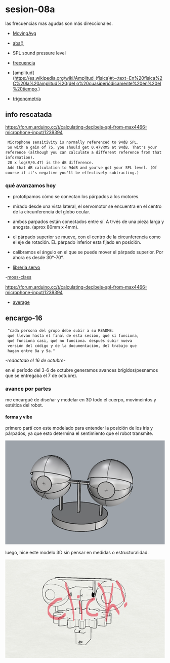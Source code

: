 # sesion-08a

las frecuencias mas agudas son más direccionales.


- [MovingAvg](https://docs.arduino.cc/libraries/movingavg)

- [abs()](https://docs.arduino.cc/language-reference/en/functions/math/abs)

- SPL sound pressure level

- [frecuencia](https://es.wikipedia.org/wiki/Frecuencia)
- [amplitud](https://es.wikipedia.org/wiki/Amplitud_(física)#:~:text=En%20física%2C%20la%20amplitud%20(del,o%20cuasiperiódicamente%20en%20el%20tiempo.)

- [trigonometría](https://es.wikipedia.org/wiki/Trigonometría)


## info rescatada

<https://forum.arduino.cc/t/calculating-decibels-spl-from-max4466-microphone-input/1239394>

     Microphone sensitivity is normally referenced to 94dB SPL.
     So with a gain of 75, you should get 0.47VRMS at 94dB. That's your reference (although you can calculate a different reference from that information).
     20 x log(V/0.47) is the dB difference.
     Add that dB calculation to 94dB and you've got your SPL level. (Of course if it's negative you'll be effectively subtracting.)

### qué avanzamos hoy

- prototipamos cómo se conectan los párpados a los motores. 

- mirado desde una vista lateral, el servomotor se encuentra en el centro de la circunferencia del globo ocular.

- ambos parpados están conectados entre sí. A trvés de una pieza larga y anogsta. (aprox 80mm x 4mm).

-  el párpado superior se mueve, con el centro de la circunferencia como el eje de rotación. EL párpado inferior esta fijado en posición.
- calibramos el ángulo en el que se puede mover el párpado superior. Por ahora es desde 30°-70°.

- [libreria servo](https://github.com/arduino-libraries/Servo/blob/master/docs/api.md#attach)

 -[moss-class](https://github.com/Mosswhosmoss/dis8645-2025-02-procesos/blob/main/03-Mosswhosmoss/sesion-08a/codigoRobotFriolento_0_2_1/SensorUltra.cpp)

 <https://forum.arduino.cc/t/calculating-decibels-spl-from-max4466-microphone-input/1239394>

 - [average](https://forum.arduino.cc/t/calculating-average-value/204225)

 ## encargo-16

     "cada persona del grupo debe subir a su README:
     qué llevan hasta el final de esta sesión, qué sí funciona,
     qué funciona casi, qué no funciona. después subir nueva 
     versión del código y de la documentación, del trabajo que
     hagan entre 8a y 9a."


-*redactado el 16 de octubre*-

en el período del 3-6 de octubre generamos avances brígidos(pesnamos que se entregaba el 7 de octubre).

### avance por partes

me encargué de diseñar y modelar en 3D todo el cuerpo, movimeintos y estética del robot.

#### forma y vibe

primero partí con este modelado para entender la posición de los iris y párpados, ya que esto determina  el sentimiento que el robot transmite.

![modelo 3d de la idea inicial](./imagenes/vibe.png)

luego, hice este modelo 3D sin pensar en medidas o estructuralidad.                    

[![modelo 3d de la idea inicial](./imagenes/primer-idea.png)](/12-santiagoClifford/sesion-08b/ascii-stl/primer-ideaBin.stl)


